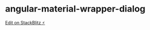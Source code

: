 # angular-material-wrapper-dialog

[Edit on StackBlitz ⚡️](https://stackblitz.com/edit/angular-material-wrapper-dialog)